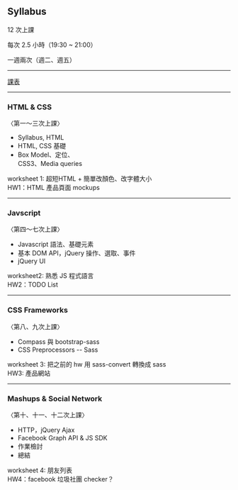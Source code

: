 Syllabus
--------

12 次上課

每次 2.5 小時（19:30 ~ 21:00）

一週兩次（週二、週五）

- - -
[課表](http://goo.gl/pP9C5x)

---

### HTML & CSS

〈第一～三次上課〉

- Syllabus, HTML
- HTML, CSS 基礎
- Box Model、定位、<br>CSS3、Media queries

<aside class="notes">
  worksheet 1: 超短HTML + 簡單改顏色、改字體大小<br>
  HW1：HTML 產品頁面 mockups
</aside>

---

### Javscript
〈第四～七次上課〉

- Javascript 語法、基礎元素
- 基本 DOM API，jQuery 操作、選取、事件
- jQuery UI

<aside class="notes">
  worksheet2: 熟悉 JS 程式語言 <br>
  HW2：TODO List
</aside>

---

### CSS Frameworks

〈第八、九次上課〉

- Compass 與 bootstrap-sass
- CSS Preprocessors -- Sass

<aside class="notes">
  worksheet 3: 把之前的 hw 用 sass-convert 轉換成 sass<br>
  HW3: 產品網站
</aside>

---

### Mashups & Social Network

〈第十、十一、十二次上課〉

- HTTP，jQuery Ajax
- Facebook Graph API & JS SDK
- 作業檢討
- 總結

<aside class="notes">
  worksheet 4: 朋友列表<br>
  HW4：facebook 垃圾社團 checker？
</aside>
